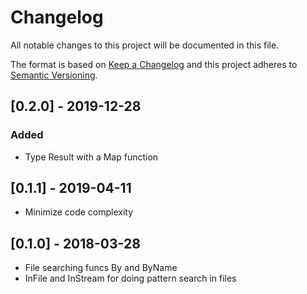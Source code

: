# Changelog
All notable changes to this project will be documented in this file.

The format is based on [Keep a Changelog](http://keepachangelog.com/en/1.0.0/)
and this project adheres to [Semantic Versioning](http://semver.org/spec/v2.0.0.html).

## [0.2.0] - 2019-12-28
### Added

- Type Result with a Map function

## [0.1.1] - 2019-04-11

- Minimize code complexity

## [0.1.0] - 2018-03-28

- File searching funcs By and ByName
- InFile and InStream for doing pattern search in files
